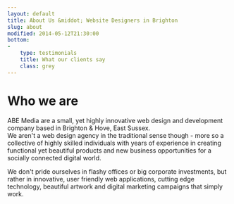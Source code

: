 ```yaml
---
layout: default
title: About Us &middot; Website Designers in Brighton
slug: about
modified: 2014-05-12T21:30:00
bottom: 
-
    type: testimonials
    title: What our clients say
    class: grey
---
```

# Who we are

ABE Media are a small, yet highly innovative web design and development company based in Brighton & Hove, East Sussex.  
We aren't a web design agency in the traditional sense though - more so a collective of highly skilled individuals with years of experience in creating functional yet beautiful products and new business opportunities for a socially connected digital world. 

We don't pride ourselves in flashy offices or big corporate investments, but rather in innovative, user friendly web applications, cutting edge technology, beautiful artwork and digital marketing campaigns that simply work.